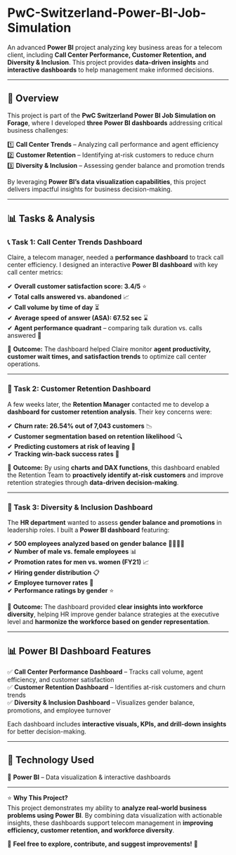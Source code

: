 # **PwC-Switzerland-Power-BI-Job-Simulation**  

An advanced **Power BI** project analyzing key business areas for a telecom client, including **Call Center Performance, Customer Retention, and Diversity & Inclusion**. This project provides **data-driven insights** and **interactive dashboards** to help management make informed decisions.  

---  

## 📌 **Overview**  
This project is part of the **PwC Switzerland Power BI Job Simulation on Forage**, where I developed **three Power BI dashboards** addressing critical business challenges:  

1️⃣ **Call Center Trends** – Analyzing call performance and agent efficiency  
2️⃣ **Customer Retention** – Identifying at-risk customers to reduce churn  
3️⃣ **Diversity & Inclusion** – Assessing gender balance and promotion trends  

By leveraging **Power BI’s data visualization capabilities**, this project delivers impactful insights for business decision-making.  

---  

## **📊 Tasks & Analysis**  

### **📞 Task 1: Call Center Trends Dashboard**  
Claire, a telecom manager, needed a **performance dashboard** to track call center efficiency. I designed an interactive **Power BI dashboard** with key call center metrics:  

✔ **Overall customer satisfaction score: 3.4/5** ⭐  
✔ **Total calls answered vs. abandoned** 📈  
✔ **Call volume by time of day** ⏳  
✔ **Average speed of answer (ASA): 67.52 sec** ⌛  
✔ **Agent performance quadrant** – comparing talk duration vs. calls answered 🎯  

📌 **Outcome:** The dashboard helped Claire monitor **agent productivity, customer wait times, and satisfaction trends** to optimize call center operations.  

---

### **📢 Task 2: Customer Retention Dashboard**  
A few weeks later, the **Retention Manager** contacted me to develop a **dashboard for customer retention analysis**. Their key concerns were:  

✔ **Churn rate: 26.54% out of 7,043 customers** 📉  
✔ **Customer segmentation based on retention likelihood** 🔍  
✔ **Predicting customers at risk of leaving** 🚨  
✔ **Tracking win-back success rates** 🔄  

📌 **Outcome:** By using **charts and DAX functions**, this dashboard enabled the Retention Team to **proactively identify at-risk customers** and improve retention strategies through **data-driven decision-making**.  

---

### **👥 Task 3: Diversity & Inclusion Dashboard**  
The **HR department** wanted to assess **gender balance and promotions** in leadership roles. I built a **Power BI dashboard** featuring:  

✔ **500 employees analyzed based on gender balance** 👨‍💼👩‍💼  
✔ **Number of male vs. female employees** 📊  
✔ **Promotion rates for men vs. women (FY21)** 📈  
✔ **Hiring gender distribution** 📋  
✔ **Employee turnover rates** 🔄  
✔ **Performance ratings by gender** ⭐  

📌 **Outcome:** The dashboard provided **clear insights into workforce diversity**, helping HR improve gender balance strategies at the executive level and **harmonize the workforce based on gender representation**.  

---

## **📊 Power BI Dashboard Features**  

✅ **Call Center Performance Dashboard** – Tracks call volume, agent efficiency, and customer satisfaction  
✅ **Customer Retention Dashboard** – Identifies at-risk customers and churn trends  
✅ **Diversity & Inclusion Dashboard** – Visualizes gender balance, promotions, and employee turnover  

Each dashboard includes **interactive visuals, KPIs, and drill-down insights** for better decision-making.  

---

## 🚀 **Technology Used**  

🔹 **Power BI** – Data visualization & interactive dashboards  

---


⭐ **Why This Project?**  
This project demonstrates my ability to **analyze real-world business problems using Power BI**. By combining data visualization with actionable insights, these dashboards support telecom management in **improving efficiency, customer retention, and workforce diversity**.  

🚀 **Feel free to explore, contribute, and suggest improvements!** 🚀

